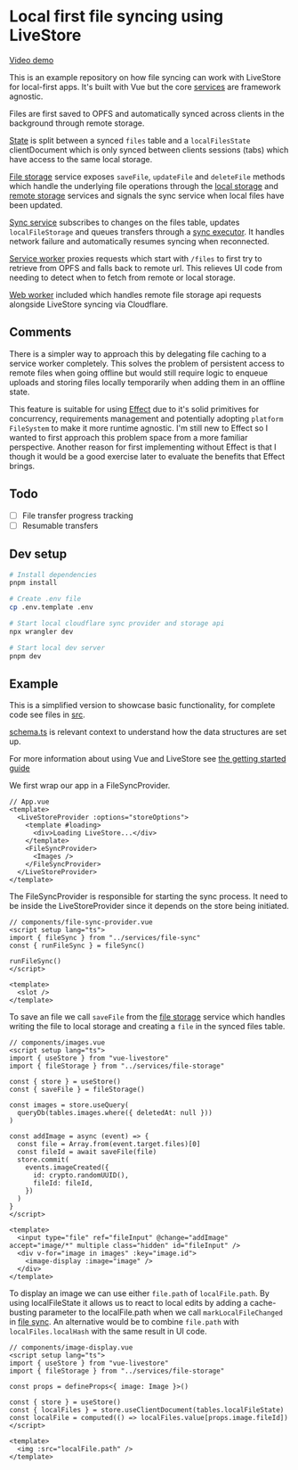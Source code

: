 # Local first file syncing using LiveStore

[Video demo](https://youtu.be/8h3L3143mg8)

This is an example repository on how file syncing can work with LiveStore for local-first apps. It's built with Vue but the core [services](src/services/) are framework agnostic.

Files are first saved to OPFS and automatically synced across clients in the background through remote storage.

[State](src/livestore/schema.ts) is split between a synced `files` table and a `localFilesState` clientDocument which is only synced between clients sessions (tabs) which have access to the same local storage.

[File storage](src/services/file-storage.ts) service exposes `saveFile`, `updateFile` and `deleteFile` methods which handle the underlying file operations through the [local storage](src/services/local-file-storage.ts) and [remote storage](src/services/remote-file-storage.ts) services and signals the sync service when local files have been updated.

[Sync service](src/services/file-sync.ts) subscribes to changes on the files table, updates `localFileStorage` and queues transfers through a [sync executor](src/services/sync-executor.ts). It handles network failure and automatically resumes syncing when reconnected.

[Service worker](src/workers/sw.ts) proxies requests which start with `/files` to first try to retrieve from OPFS and falls back to remote url. This relieves UI code from needing to detect when to fetch from remote or local storage.

[Web worker](src/workers/cloudflare-sync.ts) included which handles remote file storage api requests alongside LiveStore syncing via Cloudflare.

## Comments

There is a simpler way to approach this by delegating file caching to a service worker completely. This solves the problem of persistent access to remote files when going offline but would still require logic to enqueue uploads and storing files locally temporarily when adding them in an offline state.

This feature is suitable for using [Effect](https://effect.website/) due to it's solid primitives for concurrency, requirements management and potentially adopting `platform FileSystem` to make it more runtime agnostic. I'm still new to Effect so I wanted to first approach this problem space from a more familiar perspective. Another reason for first implementing without Effect is that I though it would be a good exercise later to evaluate the benefits that Effect brings.

## Todo

- [ ] File transfer progress tracking
- [ ] Resumable transfers

## Dev setup

```bash
# Install dependencies
pnpm install

# Create .env file
cp .env.template .env

# Start local cloudflare sync provider and storage api
npx wrangler dev

# Start local dev server
pnpm dev
```

## Example

This is a simplified version to showcase basic functionality, for complete code see files in [src](/src).

[schema.ts](src/livestore/schema.ts) is relevant context to understand how the data structures are set up.

For more information about using Vue and LiveStore see [the getting started guide](https://docs.livestore.dev/getting-started/vue/)

We first wrap our app in a FileSyncProvider.

```vue
// App.vue
<template>
  <LiveStoreProvider :options="storeOptions">
    <template #loading>
      <div>Loading LiveStore...</div>
    </template>
    <FileSyncProvider>
      <Images />
    </FileSyncProvider>
  </LiveStoreProvider>
</template>
```

The FileSyncProvider is responsible for starting the sync process. It need to be inside the LiveStoreProvider since it depends on the store being initiated.

```vue
// components/file-sync-provider.vue
<script setup lang="ts">
import { fileSync } from "../services/file-sync"
const { runFileSync } = fileSync()

runFileSync()
</script>

<template>
  <slot />
</template>
```

To save an file we call `saveFile` from the [file storage](src/services/file-storage.ts) service which handles writing the file to local storage and creating a `file` in the synced files table.

```vue
// components/images.vue
<script setup lang="ts">
import { useStore } from "vue-livestore"
import { fileStorage } from "../services/file-storage"

const { store } = useStore()
const { saveFile } = fileStorage()

const images = store.useQuery(
  queryDb(tables.images.where({ deletedAt: null }))
)

const addImage = async (event) => {
  const file = Array.from(event.target.files)[0]
  const fileId = await saveFile(file)
  store.commit(
    events.imageCreated({
      id: crypto.randomUUID(),
      fileId: fileId,
    })
  )
}
</script>

<template>
  <input type="file" ref="fileInput" @change="addImage" accept="image/*" multiple class="hidden" id="fileInput" />
  <div v-for="image in images" :key="image.id">
    <image-display :image="image" />
  </div>
</template>
```

To display an image we can use either `file.path` of `localFile.path`. By using localFileState it allows us to react to local edits by adding a cache-busting parameter to the localFile.path when we call `markLocalFileChanged` in [file sync](src/services/file-sync.ts). An alternative would be to combine `file.path` with `localFiles.localHash` with the same result in UI code.

```vue
// components/image-display.vue
<script setup lang="ts">
import { useStore } from "vue-livestore"
import { fileStorage } from "../services/file-storage"

const props = defineProps<{ image: Image }>()

const { store } = useStore()
const { localFiles } = store.useClientDocument(tables.localFileState)
const localFile = computed(() => localFiles.value[props.image.fileId])
</script>

<template>
  <img :src="localFile.path" />
</template>
```
